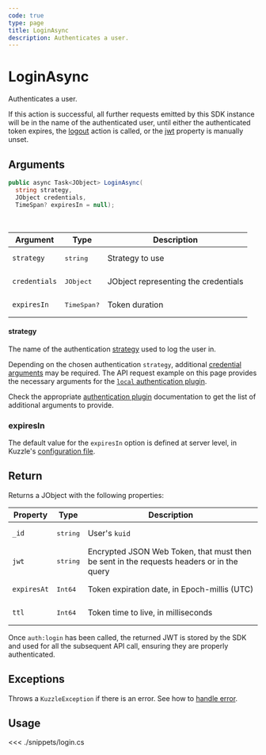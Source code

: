 ```yaml
---
code: true
type: page
title: LoginAsync
description: Authenticates a user.
---
```


# LoginAsync

Authenticates a user.

If this action is successful, all further requests emitted by this SDK instance will be in the name of the authenticated user, until either the authenticated token expires, the [logout](/sdk/csharp/1/controllers/auth/logout) action is called, or the [jwt](/sdk/csharp/1/core-classes/kuzzle/introduction/) property is manually unset.

## Arguments

```csharp
public async Task<JObject> LoginAsync(
  string strategy,
  JObject credentials,
  TimeSpan? expiresIn = null);
```

<br/>

| Argument      | Type               | Description                          |
|---------------|--------------------|--------------------------------------|
| `strategy`    | <pre>string</pre>  | Strategy to use                      |
| `credentials` | <pre>JObject</pre> | JObject representing the credentials |
| `expiresIn`   | <pre>TimeSpan?</pre>   | Token duration  |

#### strategy

The name of the authentication [strategy](/core/1/guides/kuzzle-depth/authentication/#authentication) used to log the user in.

Depending on the chosen authentication `strategy`, additional [credential arguments](/core/1/guides/kuzzle-depth/authentication/#authentication) may be required.
The API request example on this page provides the necessary arguments for the [`local` authentication plugin](https://github.com/kuzzleio/kuzzle-plugin-auth-passport-local).

Check the appropriate [authentication plugin](/core/1/plugins/guides/strategies/overview/) documentation to get the list of additional arguments to provide.


### expiresIn

The default value for the `expiresIn` option is defined at server level, in Kuzzle's [configuration file](/core/1/guides/essentials/configuration).


## Return

Returns a JObject with the following properties:

| Property    | Type              | Description                                                                              |
|-------------|-------------------|------------------------------------------------------------------------------------------|
| `_id`       | <pre>string</pre> | User's `kuid`                                                                            |
| `jwt`       | <pre>string</pre> | Encrypted JSON Web Token, that must then be sent in the requests headers or in the query |
| `expiresAt` | <pre>Int64</pre>  | Token expiration date, in Epoch-millis (UTC)                                             |
| `ttl`       | <pre>Int64</pre>  | Token time to live, in milliseconds                                                      |

Once `auth:login` has been called, the returned JWT is stored by the SDK and used for all the subsequent API call, ensuring they are properly authenticated.

## Exceptions

Throws a `KuzzleException` if there is an error. See how to [handle error](/sdk/csharp/1/essentials/error-handling/).

## Usage

<<< ./snippets/login.cs
